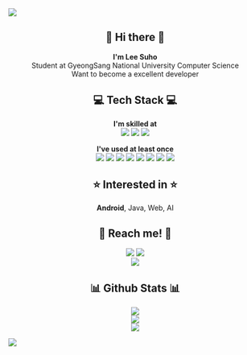 <img src="https://capsule-render.vercel.app/api?type=wave&color=70CBF4&height=150&section=header&text=LeeSuho&fontColor=black&fontSize=40&fontAlignY=50&animation=blinking"/>

<h2 align="center">👋 Hi there 👋</h3>
<p align="center">
  <b>I'm Lee Suho</b></br>
  Student at GyeongSang National University Computer Science</br>
  Want to become a excellent developer</br>
</p>

<h2 align="center">💻 Tech Stack 💻</h4>
<p align="center">
  <b>I'm skilled at</b></br>
  <img src="https://img.shields.io/badge/Java-007396?style=flat-square&logo=Java&logoColor=white"/>
  <img src="https://img.shields.io/badge/Python-3776AB?style=flat-square&logo=Python&logoColor=white"/>
  <img src="https://img.shields.io/badge/Android-3DDC84?style=flat-square&logo=Android&logoColor=white"/>
</p>
<p align="center">
  <b>I've used at least once</b></br>
  <img src="https://img.shields.io/badge/C-A8B9CC6?style=flat-square&logo=C&logoColor=white"/>
  <img src="https://img.shields.io/badge/C%2B%2B-00599C?style=flat-square&logo=C%2B%2B&logoColor=white"/>
  <img src="https://img.shields.io/badge/HTML5-E34F26?style=flat-square&logo=HTML5&logoColor=white"/>
  <img src="https://img.shields.io/badge/CSS3-1572B6?style=flat-square&logo=CSS3&logoColor=white"/>
  <img src="https://img.shields.io/badge/JavaScript-F7DF1E?style=flat-square&logo=JavaScript&logoColor=black"/>
  <img src="https://img.shields.io/badge/PHP-777BB4?style=flat-square&logo=PHP&logoColor=white"/>
  <img src="https://img.shields.io/badge/MySQL-4479A1?style=flat-square&logo=MySQL&logoColor=white"/>
  <img src="https://img.shields.io/badge/Firebase-FFCA28?style=flat-square&logo=Firebase&logoColor=black"/>
</p>

<h2 align="center">⭐ Interested in ⭐</h4>
<p align="center"><b>Android</b>, Java, Web, AI</p>

<h2 align="center">📧 Reach me! 📧</h4>
<p align="center">
  <!--
  <a href=""><img src="https://img.shields.io/badge/Tech%20Blog-11B48A?style=flat-square&logo=Vimeo&logoColor=white"/></a>
  -->
  <a href="https://www.instagram.com/dev_suho/"><img src="https://img.shields.io/badge/Instagram-E4405F?style=flat-square&logo=Instagram&logoColor=white&link=https://www.instagram.com/dev_suho"/></a>
  <a href="suho2718@gmail.com"><img src="https://img.shields.io/badge/Gmail-D14836?style=flat-square&logo=Gmail&logoColor=white&link=suho2718@gmail.com"/></a></br>
  <a href="https://github.com/leesh96"><img src="https://hits.seeyoufarm.com/api/count/incr/badge.svg?url=https%3A%2F%2Fgithub.com%2Fleesh96&count_bg=%238BD951&title_bg=%236E6E6E&icon=github.svg&icon_color=%23FFFFFF&title=Hits%21&edge_flat=false"/></a>
</p>

<h2 align="center">📊 Github Stats 📊</h4>
<p align="center">
  <img src="https://github-readme-stats.vercel.app/api?username=leesh96&theme=vue&show_icons=true&hide_border=true&count_private=true&hide=prs,issues&"/></br>
  <img src="https://github-readme-stats.vercel.app/api/wakatime?username=leesh96&theme=vue&layout=compact&hide_border=true"/><br/>
  <img src="https://github-readme-stats.vercel.app/api/top-langs/?username=leesh96&theme=vue&layout=compact&hide_border=true"/><br/>
</p>

<img src="https://capsule-render.vercel.app/api?type=wave&color=70CBF4&height=150&section=footer"/>

<!--
**leesh96/leesh96** is a ✨ _special_ ✨ repository because its `README.md` (this file) appears on your GitHub profile.

Here are some ideas to get you started:

- 🔭 I’m currently working on ...
- 🌱 I’m currently learning ...
- 👯 I’m looking to collaborate on ...
- 🤔 I’m looking for help with ...
- 💬 Ask me about ...
- 📫 How to reach me: ...
- 😄 Pronouns: ...
- ⚡ Fun fact: ...
-->
